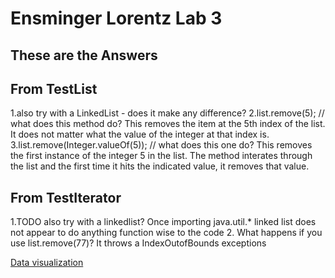 # Ensminger Lorentz Lab 3
## These are the Answers



## From TestList
1.also try with a LinkedList - does it make any difference?
2.list.remove(5); // what does this method do?
        This removes the item at the 5th index of the list. It does not matter
        what the value of the integer at that index is.
3.list.remove(Integer.valueOf(5)); // what does this one do?
        This removes the first instance of the integer 5 in the list. The method
        interates through the list and the first time it hits the indicated
        value, it removes that value.

## From TestIterator
1.TODO also try with a linkedlist?
    Once importing java.util.* linked list does not appear to do anything function wise to the code
2. What happens if you use list.remove(77)?
        It throws a IndexOutofBounds exceptions

[Data visualization](https://docs.google.com/spreadsheets/d/1dckLVJAO3MqpKccG0OPcwPAtMZBF-q_hb77dONblKyM/edit?usp=sharing)